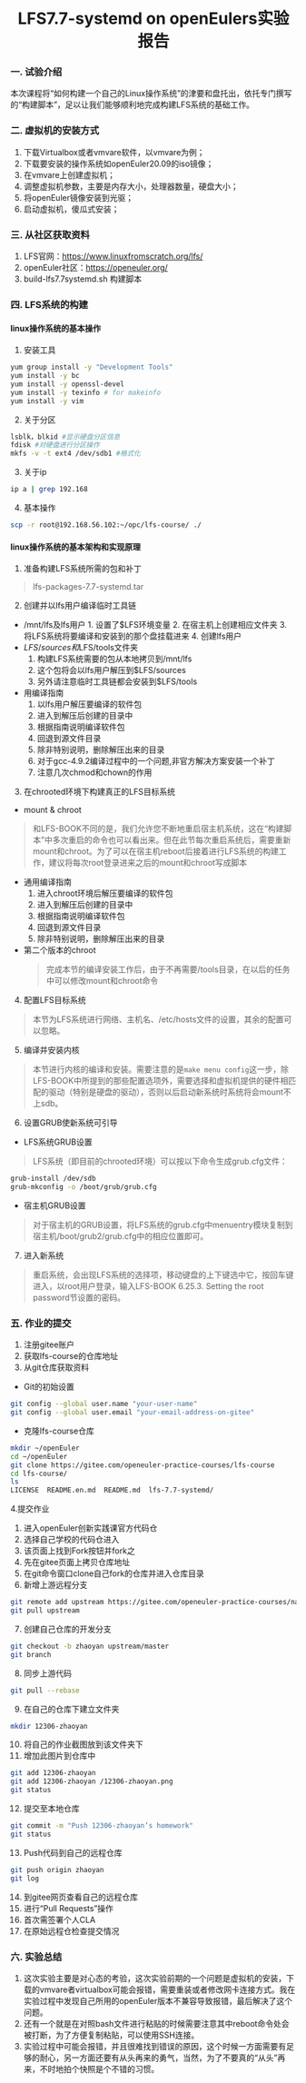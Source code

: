 <h1 align="center">LFS7.7-systemd on openEulers实验报告</h1>

### 一. 试验介绍

本次课程将“如何构建一个自己的Linux操作系统”的津要和盘托出，依托专门撰写的“构建脚本”，足以让我们能够顺利地完成构建LFS系统的基础工作。

### 二. 虚拟机的安装方式
1. 下载Virtualbox或者vmvare软件，以vmvare为例；
2. 下载要安装的操作系统如openEuler20.09的iso镜像；
3. 在vmvare上创建虚拟机；
4. 调整虚拟机参数，主要是内存大小，处理器数量，硬盘大小；
5. 将openEuler镜像安装到光驱；
6. 启动虚拟机，傻瓜式安装；

### 三. 从社区获取资料
1. LFS官网：https://www.linuxfromscratch.org/lfs/
2. openEuler社区：https://openeuler.org/
3. build-lfs7.7systemd.sh 构建脚本

### 四. LFS系统的构建

#### linux操作系统的基本操作
1. 安装工具
```bash
yum group install -y "Development Tools"
yum install -y bc
yum install -y openssl-devel
yum install -y texinfo # for makeinfo
yum install -y vim
```
2. 关于分区
```bash
lsblk，blkid #显示硬盘分区信息
fdisk #对硬盘进行分区操作
mkfs -v -t ext4 /dev/sdb1 #格式化
```
3. 关于ip
```bash
ip a | grep 192.168
```
4. 基本操作
```bash
scp -r root@192.168.56.102:~/opc/lfs-course/ ./
```

#### linux操作系统的基本架构和实现原理
1. 准备构建LFS系统所需的包和补丁
>lfs-packages-7.7-systemd.tar
2. 创建并以lfs用户编译临时工具链
  +  /mnt/lfs及lfs用户
    1. 设置了$LFS环境变量
    2. 在宿主机上创建相应文件夹
    3. 将LFS系统将要编译和安装到的那个盘挂载进来
    4. 创建lfs用户
  + $LFS/sources 和$LFS/tools文件夹
    1. 构建LFS系统需要的包从本地拷贝到/mnt/lfs
    2. 这个包将会以lfs用户解压到$LFS/sources
    3. 另外请注意临时工具链都会安装到$LFS/tools
  + 用编译指南
    1. 以lfs用户解压要编译的软件包
    2. 进入到解压后创建的目录中
    3. 根据指南说明编译软件包
    4. 回退到源文件目录
    5. 除非特别说明，删除解压出来的目录
    6. 对于gcc-4.9.2编译过程中的一个问题,非官方解决方案安装一个补丁
    7. 注意几次chmod和chown的作用
3. 在chrooted环境下构建真正的LFS目标系统
  + mount & chroot
  >和LFS-BOOK不同的是，我们允许您不断地重启宿主机系统，这在“构建脚本”中多次重启的命令也可以看出来。但在此节每次重启系统后，需要重新mount和chroot。为了可以在宿主机reboot后接着进行LFS系统的构建工作，建议将每次root登录进来之后的mount和chroot写成脚本
  + 通用编译指南
    1. 进入chroot环境后解压要编译的软件包
    2. 进入到解压后创建的目录中
    3. 根据指南说明编译软件包
    4. 回退到源文件目录
    5. 除非特别说明，删除解压出来的目录
  + 第二个版本的chroot
    >完成本节的编译安装工作后，由于不再需要/tools目录，在以后的任务中可以修改mount和chroot命令
4. 配置LFS目标系统
  >本节为LFS系统进行网络、主机名、/etc/hosts文件的设置，其余的配置可以忽略。
5. 编译并安装内核
  >本节进行内核的编译和安装。需要注意的是`make menu config`这一步，除LFS-BOOK中所提到的那些配置选项外，需要选择和虚拟机提供的硬件相匹配的驱动（特别是硬盘的驱动），否则以后启动新系统时系统将会mount不上sdb。
6. 设置GRUB使新系统可引导
  + LFS系统GRUB设置
  >LFS系统（即目前的chrooted环境）可以按以下命令生成grub.cfg文件：
  ```bash
  grub-install /dev/sdb
  grub-mkconfig -o /boot/grub/grub.cfg
  ```

  + 宿主机GRUB设置
  >对于宿主机的GRUB设置，将LFS系统的grub.cfg中menuentry模块复制到宿主机/boot/grub2/grub.cfg中的相应位置即可。
7. 进入新系统
  >重启系统，会出现LFS系统的选择项，移动键盘的上下键选中它，按回车键进入，以root用户登录，输入LFS-BOOK 6.25.3. Setting the root password节设置的密码。

### 五. 作业的提交
1. 注册gitee账户
2. 获取lfs-course的仓库地址
3. 从git仓库获取资料
  + Git的初始设置
  ```bash
  git config --global user.name "your-user-name"
  git config --global user.email "your-email-address-on-gitee"
  ```
  + 克隆lfs-course仓库
  ```bash
  mkdir ~/openEuler
  cd ~/openEuler
  git clone https://gitee.com/openeuler-practice-courses/lfs-course
  cd lfs-course/
  ls
  LICENSE  README.en.md  README.md  lfs-7.7-systemd/
  ```
4.提交作业
  1. 进入openEuler创新实践课官方代码仓
  2. 选择自己学校的代码仓进入
  3. 该页面上找到Fork按钮并fork之
  4. 先在gitee页面上拷贝仓库地址
  5. 在git命令窗口clone自己fork的仓库并进入仓库目录
  6. 新增上游远程分支
  ```bash
  git remote add upstream https://gitee.com/openeuler-practice-courses/nankai_university_2021.git
  git pull upstream
  ```
  7. 创建自己仓库的开发分支
  ```bash
  git checkout -b zhaoyan upstream/master
  git branch
  ```
  8. 同步上游代码
  ```bash
  git pull --rebase
  ```
  9. 在自己的仓库下建立文件夹
  ```bash
  mkdir 12306-zhaoyan
  ```
  10. 将自己的作业截图放到该文件夹下
  11. 增加此图片到仓库中
  ```bash
  git add 12306-zhaoyan
  git add 12306-zhaoyan /12306-zhaoyan.png
  git status
  ```
  12. 提交至本地仓库
  ```bash
  git commit -m "Push 12306-zhaoyan’s homework"
  git status
  ```
  13. Push代码到自己的远程仓库
  ```bash
  git push origin zhaoyan
  git log
  ```
  14. 到gitee网页查看自己的远程仓库
  15. 进行“Pull Requests”操作
  16. 首次需签署个人CLA
  17. 在原始远程仓检查提交情况

### 六. 实验总结
1. 这次实验主要是对心态的考验，这次实验前期的一个问题是虚拟机的安装，下载的vmvare者virtualbox可能会报错，需要重装或者修改网卡连接方式。我在实验过程中发现自己所用的openEuler版本不兼容导致报错，最后解决了这个问题。
2. 还有一个就是在对照bash文件进行粘贴的时候需要注意其中reboot命令处会被打断，为了方便复制粘贴，可以使用SSH连接。
3. 实验过程中可能会报错，并且很难找到错误的原因，这个时候一方面需要有足够的耐心，另一方面还要有从头再来的勇气，当然，为了不要真的“从头”再来，不时地拍个快照是个不错的习惯。
